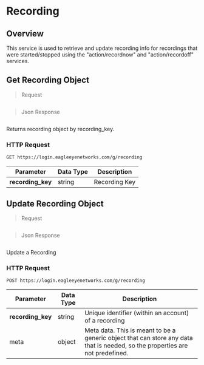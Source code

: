 # Recording

<!--===================================================================-->
## Overview

This service is used to retrieve and update recording info for recordings that were started/stopped using the "action/recordnow" and "action/recordoff" services.

<!--===================================================================-->
## Get Recording Object

> Request

```shell
```

> Json Response

```json
```

Returns recording object by recording_key.

### HTTP Request

`GET https://login.eagleeyenetworks.com/g/recording`

Parameter       	| Data Type   	| Description
---------       	| ----------- 	| -----------
**recording_key**   | string      	| Recording Key

<!--===================================================================-->
## Update Recording Object

> Request

```shell
```

> Json Response

```json
```

Update a Recording

### HTTP Request

`POST https://login.eagleeyenetworks.com/g/recording`

Parameter       	| Data Type   	| Description
---------       	| ----------- 	| -----------
**recording_key**   | string      	| Unique identifier (within an account) of a recording
meta 				| object 		| Meta data. This is meant to be a generic object that can store any data that is needed, so the properties are not predefined.